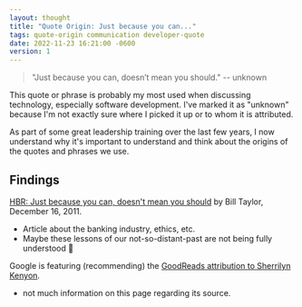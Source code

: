 ```yaml
---
layout: thought
title: "Quote Origin: Just because you can..."
tags: quote-origin communication developer-quote
date: 2022-11-23 16:21:00 -0600
version: 1
---
```


> "Just because you can, doesn’t mean you should."
> -- unknown

This quote or phrase is probably my most used when discussing technology, especially software development. I've marked it as "unknown" because I'm not exactly sure where I picked it up or to whom it is attributed.

As part of some great leadership training over the last few years, I now understand why it's important to understand and think about the origins of the quotes and phrases we use.

## Findings

[HBR: Just because you can, doesn't mean you should](https://hbr.org/2011/12/just-because-you-can-doesnt-me) by Bill Taylor, December 16, 2011. 

- Article about the banking industry, ethics, etc.
- Maybe these lessons of our not-so-distant-past are not being fully understood 🤔

Google is featuring (recommending) the [GoodReads attribution to Sherrilyn Kenyon](https://www.goodreads.com/quotes/60118-just-because-you-can-doesn-t-mean-you-should).

- not much information on this page regarding its source.